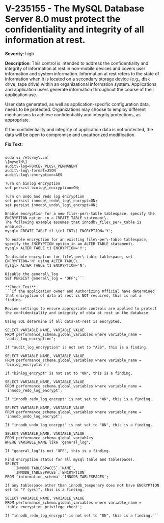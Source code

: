 # V-235155 - The MySQL Database Server 8.0 must protect the confidentiality and integrity of all information at rest.

**Severity**: high

**Description**:
This control is intended to address the confidentiality and integrity of information at rest in non-mobile devices and covers user information and system information. Information at rest refers to the state of information when it is located on a secondary storage device (e.g., disk drive, tape drive) within an organizational information system. Applications and application users generate information throughout the course of their application use. 

User data generated, as well as application-specific configuration data, needs to be protected. Organizations may choose to employ different mechanisms to achieve confidentiality and integrity protections, as appropriate. 

If the confidentiality and integrity of application data is not protected, the data will be open to compromise and unauthorized modification.

**Fix Text**:
```Apply appropriate MySQL Database 8\.0 controls to protect the confidentiality and integrity of data at rest in the database\.

sudo vi /etc/my\.cnf
\[mysqld\]
audit\-log=FORCE\_PLUS\_PERMANENT
audit\-log\-format=JSON
audit\-log\-encryption=AES

Turn on binlog encryption
set persist binlog\_encryption=ON;

Turn on undo and redo log encryption
set persist innodb\_redo\_log\_encrypt=ON;
set persist innodb\_undo\_log\_encrypt=ON;

Enable encryption for a new file\-per\-table tablespace, specify the ENCRYPTION option in a CREATE TABLE statement\. 
The following example assumes that innodb\_file\_per\_table is enabled\.
mysql> CREATE TABLE t1 \(c1 INT\) ENCRYPTION='Y';

To enable encryption for an existing file\-per\-table tablespace, specify the ENCRYPTION option in an ALTER TABLE statement\.
mysql> ALTER TABLE t1 ENCRYPTION='Y';

To disable encryption for file\-per\-table tablespace, set ENCRYPTION='N' using ALTER TABLE\.
mysql> ALTER TABLE t1 ENCRYPTION='N';

Disable the general\_log
SET PERSIST general\_log = 'OFF';```

**Check Text**:
```If the application owner and Authorizing Official have determined that encryption of data at rest is NOT required, this is not a finding.

Review settings to ensure appropriate controls are applied to protect the confidentiality and integrity of data at rest in the database.

Using SQL determine if all data-at-rest is encrypted.

SELECT VARIABLE_NAME, VARIABLE_VALUE
FROM performance_schema.global_variables where variable_name = 'audit_log_encryption';

If "audit_log_encryption" is not set to "AES", this is a finding.

SELECT VARIABLE_NAME, VARIABLE_VALUE
FROM performance_schema.global_variables where variable_name = 'binlog_encryption';

If "binlog_encrypt" is not set to "ON", this is a finding.

SELECT VARIABLE_NAME, VARIABLE_VALUE
FROM performance_schema.global_variables where variable_name = 'innodb_redo_log_encrypt';

If "innodb_redo_log_encrypt" is not set to "ON", this is a finding.

SELECT VARIABLE_NAME, VARIABLE_VALUE
FROM performance_schema.global_variables where variable_name = 'innodb_undo_log_encrypt';

If "innodb_undo_log_encrypt" is not set to "ON", this is a finding.

SELECT VARIABLE_NAME, VARIABLE_VALUE
FROM performance_schema.global_variables
WHERE VARIABLE_NAME like 'general_log';

If "general_log"is not "OFF", this is a finding.

Find encryption status for all mysql table and tablespaces.
SELECT
    `INNODB_TABLESPACES`.`NAME`,
    `INNODB_TABLESPACES`.`ENCRYPTION`
FROM `information_schema`.`INNODB_TABLESPACES`;

If any tablespace other than innodb_temporary does not have ENCRYPTION set to "Y (yes)", this is a finding.

SELECT VARIABLE_NAME, VARIABLE_VALUE
FROM performance_schema.global_variables where variable_name = 'table_encryption_privilege_check';

If "innodb_redo_log_encrypt" is not set to "ON", this is a finding.```
